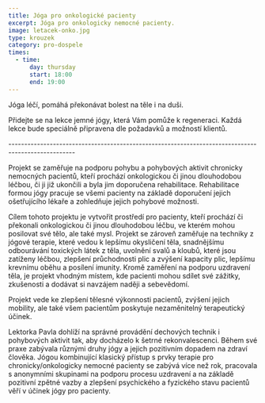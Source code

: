 ```yaml
---
title: Jóga pro onkologické pacienty
excerpt: Jóga pro onkologicky nemocné pacienty.
image: letacek-onko.jpg
type: krouzek
category: pro-dospele
times:
  - time:
      day: thursday
      start: 18:00
      end: 19:00
---
```


Jóga léčí, pomáhá překonávat bolest na těle i na duši.

Přidejte se na lekce jemné jógy, která Vám pomůže k regeneraci. Každá lekce bude speciálně připravena dle požadavků a možností klientů.

\---------------------------------------------------------------------------------------------------

Projekt se zaměřuje na podporu pohybu a pohybových aktivit chronicky nemocných pacientů, kteří prochází onkologickou či jinou dlouhodobou léčbou, či ji již ukončili a byla jim doporučena rehabilitace. Rehabilitace formou jógy pracuje se všemi pacienty na základě doporučení jejich ošetřujícího lékaře a zohledňuje jejich pohybové možnosti.

Cílem tohoto projektu je vytvořit prostředí pro pacienty, kteří prochází či překonali onkologickou či jinou dlouhodobou léčbu, ve kterém mohou posilovat své tělo, ale také mysl. Projekt se zároveň zaměřuje na techniky z jógové terapie, které vedou k lepšímu okysličení těla, snadnějšímu odbourávání toxických látek z těla, uvolnění svalů a kloubů, které jsou zatíženy léčbou, zlepšení průchodnosti plic a zvýšení kapacity plic, lepšímu krevnímu oběhu a posílení imunity. Kromě zaměření na podporu uzdravení těla, je projekt vhodným místem, kde pacienti mohou sdílet své zážitky, zkušenosti a dodávat si navzájem naději a sebevědomí.

Projekt vede ke zlepšení tělesné výkonnosti pacientů, zvýšení jejich mobility, ale také všem pacientům poskytuje nezaměnitelný terapeutický účinek.

Lektorka Pavla dohlíží na správné provádění dechových technik i pohybových aktivit tak, aby docházelo k šetrné rekonvalescenci. Během své praxe zabývala různými druhy jógy a jejich pozitivním dopadem na zdraví člověka. Jógou kombinující klasický přístup s prvky terapie pro chronicky/onkologicky nemocné pacienty se zabývá více než rok, pracovala s anonymními skupinami na podporu procesu uzdravení a na základě pozitivní zpětné vazby a zlepšení psychického a fyzického stavu pacientů věří v účinek jógy pro pacienty.
